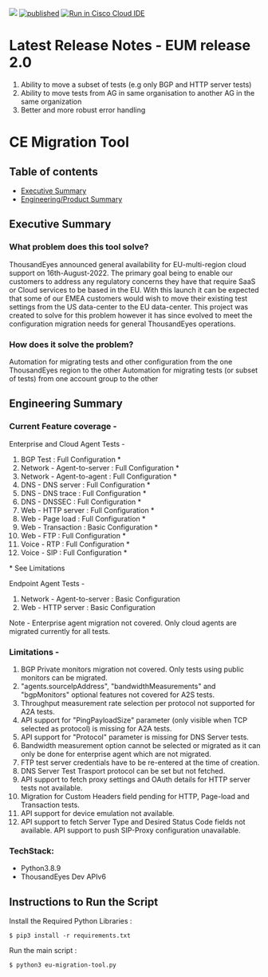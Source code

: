![](https://visitor-badge.glitch.me/badge?page_id=adchella-te.eu-migration-tool) 
[![published](https://static.production.devnetcloud.com/codeexchange/assets/images/devnet-published.svg)](https://developer.cisco.com/codeexchange/github/repo/adchella-te/EU-migration-tool)
[![Run in Cisco Cloud IDE](https://static.production.devnetcloud.com/codeexchange/assets/images/devnet-runable-icon.svg)](https://developer.cisco.com/codeexchange/devenv/adchella-te/EU-migration-tool/)

# Latest Release Notes - EUM release 2.0
1. Ability to move a subset of tests (e.g only BGP and HTTP server tests)
2. Ability to move tests from AG in same organisation to another AG in the same organization
3. Better and more robust error handling

# CE Migration Tool
## Table of contents
* [Executive Summary](#executive-summary)
* [Engineering/Product Summary](#engineering-summary)

## Executive Summary
### What problem does this tool solve?
ThousandEyes announced general availability for EU-multi-region cloud support on 16th-August-2022. The primary goal being to enable our customers to address any regulatory concerns they have that require SaaS or Cloud services to be based in the EU. With this launch it can be expected that some of our EMEA customers would wish to move their existing test settings from the US data-center to the EU data-center. This project was created to solve for this problem however it has since evolved to meet the configuration migration needs for general ThousandEyes operations. 

### How does it solve the problem?
Automation for migrating tests and other configuration from the one ThousandEyes region to the other
Automation for migrating tests (or subset of tests) from one account group to the other 

## Engineering Summary
### Current Feature coverage -
Enterprise and Cloud Agent Tests -
1. BGP Test : Full Configuration *
2. Network - Agent-to-server : Full Configuration *
3. Network - Agent-to-agent : Full Configuration *
4. DNS - DNS server : Full Configuration *
5. DNS - DNS trace : Full Configuration *
6. DNS - DNSSEC : Full Configuration *
7. Web - HTTP server : Full Configuration *
8. Web - Page load : Full Configuration *
9. Web - Transaction : Basic Configuration *
10. Web - FTP : Full Configuration *
11. Voice - RTP : Full Configuration *
12. Voice - SIP : Full Configuration *

\* See Limitations

Endpoint Agent Tests -
1. Network - Agent-to-server : Basic Configuration
2. Web - HTTP server : Basic Configuration

Note - Enterprise agent migration not covered. Only cloud agents are migrated currently for all tests. 

### Limitations - 
1. BGP Private monitors migration not covered. Only tests using public monitors can be migrated.
2. "agents.sourceIpAddress", "bandwidthMeasurements" and "bgpMonitors" optional features not covered for A2S tests.
3. Throughput measurement rate selection per protocol not supported for A2A tests.
4. API support for "PingPayloadSize" parameter (only visible when TCP selected as protocol) is missing for A2A tests.
5. API support for "Protocol" parameter is missing for DNS Server tests.
6. Bandwidth measurement option cannot be selected or migrated as it can only be done for enterprise agent which are not migrated.
7. FTP test server credentials have to be re-entered at the time of creation.
8. DNS Server Test Trasport protocol can be set but not fetched.
9. API support to fetch proxy settings and OAuth details for HTTP server tests not available.
10. Migration for Custom Headers field pending for HTTP, Page-load and Transaction tests.
11. API support for device emulation not available.
12. API support to fetch Server Type and Desired Status Code fields not available. API support to push SIP-Proxy configuration unavailable.

### TechStack:
* Python3.8.9
* ThousandEyes Dev APIv6	

## Instructions to Run the Script

Install the Required Python Libraries :

    $ pip3 install -r requirements.txt

Run the main script :
    
    $ python3 eu-migration-tool.py
